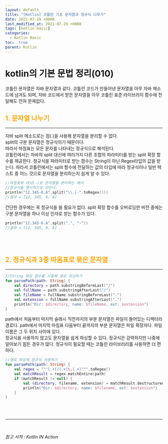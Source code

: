 ```yaml
---
layout: default
title: "[Kotlin] 코틀린 기초 문자열과 정규식 다루기"
date: 2021-07-29 +0800
last_modified_at: 2021-07-29 +0800
tags: [kotlin basic]
categories:
  - Kotlin Basic
toc:  true
parent: Kotlin
---
```


# kotlin의 기본 문법 정리(010) 

코틀린 문자열은 자바 문자열과 같다. 코틀린 코드가 만들어낸 문자열을 아무 자바 메소드에 넘겨도 되며, 자바 코드에서 받은 문자열을 아무 코틀린 표준 라이브러이 함수에 전달해도 전혀 문제없다.  

## <span style="color:orange">1. 문자열 나누기</span>  
---  
자바 split 메소드로는 점(.)을 사용해 문자열을 분리할 수 없다.  
split의 구분 문자열은 정규식이기 때문이다.  
따라서 마침표는 모든 문자를 나타내는 정규식으로 해석된다.  
코틀린에서는 자바의 split 대신에 여러가지 다른 조합의 파라미터를 받는 split 확장 함수를 제공한다. 정규식을 파라미터로 받는 함수는 String이 아닌 Regex타입의 값을 받는다. 따라서 코틀린에서는 split 함수에 전달하는 값의 타입에 따라 정규식이나 일반 텍스트 중 어느 것으로 문자열을 분리하는지 쉽게 알 수 있다.

```kotlin
//마침표와 대시(-)로 문자열을 분리하는 예시
//정규식을 명시적으로 만든다.
println("12.345-6.A".split("\\.|-".toRegex()))
//결과 = [12, 345, 6, A]
```

간단한 경우에는 꼭 정규식을 쓸 필요가 없다. split 확장 함수를 오버로딩한 버전 중에는 구분 문자열을 하나 이상 인자로 받는 함수가 있다.

```kotlin
println("12.345-6.A".split(".", "-"))
//결과 = [12, 345, 6, A]
```

<br><br>

## <span style="color:orange">2. 정규식과 3중 따옴표로 묶은 문자열</span>
---
```kotlin
//String 확장 함수를 사용해 경로 파싱하기
fun parsePath(path: String) {
    val directory = path.substringBeforeLast("/")
    val fullName = path.substringAfterLast("/")
    val fileName = fullName.substringBeforeLast(".")
    val extension = fullName.substringAfterLast(".")
    println("Dir: $directory, name: $fileName, ext: $extension")
}
```
path에서 처음부터 마지막 슬래시 직전까지의 부분 문자열은 파일이 들어있는 디렉터리 경로다. path에서 마지막 마침표 다음부터 끝까지의 부분 문자열은 파일 확장자다. 파일 이름은 그 두 위치 사이에 있다.  
정규식을 사용하지 않고도 문자열을 쉽게 파싱할 수 있다. 정규식은 강력하지만 나중에 알아보기 힘든 경우가 많다. 정규식이 필요할 때는 코틀린 라이브러리를 사용하면 더 편하다.

```kotlin
//경로 파싱에 정규식 사용하기
fun parsePath(path: String) {
    val regex = """(.+)/(.+)\.(.+)""".toRegex()
    val matchResult = regex.matchEntire(path)
    if (matchResult != null) {
        val (directory, filename, extension) = matchResult.destructured
        println("Dir: $directory, name: $filename, ext: $extension")
    }
}
```

<br><br>

---

<br>

*참고 서적 : Kotlin IN Action*